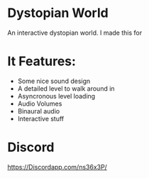 # Dystopian World
 An interactive dystopian world.
I made this for 
# It Features:
- Some nice sound design
- A detailed level to walk around in
- Asyncronous level loading
- Audio Volumes
- Binaural audio
- Interactive stuff

# Discord
https://Discordapp.com/ns36x3P/

